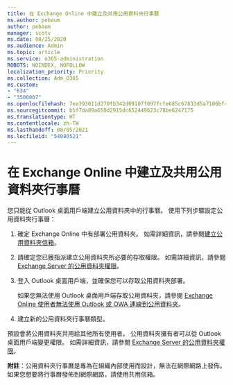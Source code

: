 ```yaml
---
title: 在 Exchange Online 中建立及共用公用資料夾行事曆
ms.author: pebaum
author: pebaum
manager: scotv
ms.date: 08/25/2020
ms.audience: Admin
ms.topic: article
ms.service: o365-administration
ROBOTS: NOINDEX, NOFOLLOW
localization_priority: Priority
ms.collection: Adm_O365
ms.custom:
- "634"
- "3500007"
ms.openlocfilehash: 7ea393011d270fb342d09107f097fcfe685c67833d5a7106bf46b3c7fab0e352
ms.sourcegitcommit: b5f7da89a650d2915dc652449623c78be6247175
ms.translationtype: HT
ms.contentlocale: zh-TW
ms.lasthandoff: 08/05/2021
ms.locfileid: "54080521"
---
```

# <a name="create-and-share-public-folder-calendars-in-exchange-online"></a>在 Exchange Online 中建立及共用公用資料夾行事曆

您只能從 Outlook 桌面用戶端建立公用資料夾中的行事曆。 使用下列步驟設定公用資料夾行事曆：

1. 確定 Exchange Online 中有部署公用資料夾。 如需詳細資訊，請參閱[建立公用資料夾信箱](https://docs.microsoft.com/exchange/collaboration-exo/public-folders/create-public-folder-mailbox)。 

2. 請確定您已獲指派建立公用資料夾所必要的存取權限。 如需詳細資訊，請參閱 [Exchange Server 的公用資料夾權限](https://support.microsoft.com/help/2573274/public-folder-permissions-for-exchange-server)。 
  
3. 登入 Outlook 桌面用戶端，並確保您可以存取公用資料夾部署。

    如果您無法使用 Outlook 桌面用戶端存取公用資料夾，請參閱 [Exchange Online 使用者無法使用 Outlook 或 OWA 連線到公用資料夾](https://aka.ms/pfcte)。

4. 建立新的公用資料夾行事曆類型。

預設會將公用資料夾共用給其他所有使用者。 公用資料夾擁有者可以從 Outlook 桌面用戶端變更權限。 如需詳細資訊，請參閱 [Exchange Server 的公用資料夾權限](https://support.microsoft.com/help/2573274/public-folder-permissions-for-exchange-server)。

**附註**：公用資料夾行事曆是專為在組織內部使用而設計，無法在網際網路上發佈。 如果您想要將行事曆發佈到網際網路，請使用共用信箱。